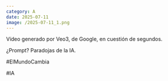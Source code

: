 ```yaml
--- 
category: A 
date: 2025-07-11 
image: /2025-07-11_1.png 
--- 
```


Vídeo generado por Veo3, de Google, en cuestión de segundos. 

¿Prompt? Paradojas de la IA. 

#ElMundoCambia

#IA